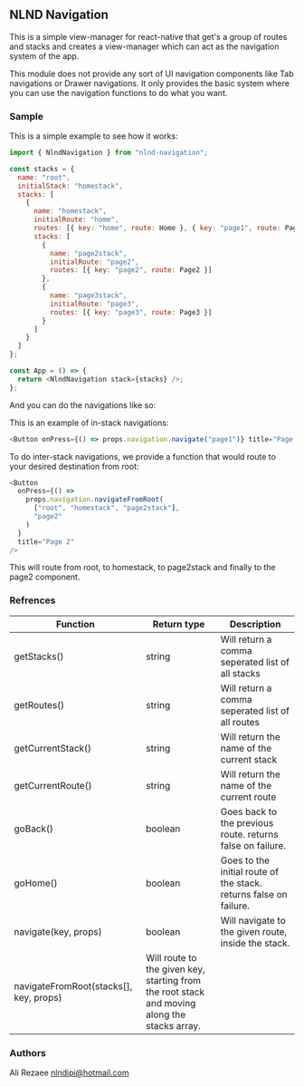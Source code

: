 ## NLND Navigation

This is a simple view-manager for react-native that get's a group of routes and stacks and creates a view-manager which can act as the navigation system of the app.

This module does not provide any sort of UI navigation components like Tab navigations or Drawer navigations. It only provides the basic system where you can use the navigation functions to do what you want.

### Sample

This is a simple example to see how it works:

```js
import { NlndNavigation } from "nlnd-navigation";

const stacks = {
  name: "root",
  initialStack: "homestack",
  stacks: [
    {
      name: "homestack",
      initialRoute: "home",
      routes: [{ key: "home", route: Home }, { key: "page1", route: Page1 }],
      stacks: [
        {
          name: "page2stack",
          initialRoute: "page2",
          routes: [{ key: "page2", route: Page2 }]
        },
        {
          name: "page3stack",
          initialRoute: "page3",
          routes: [{ key: "page3", route: Page3 }]
        }
      ]
    }
  ]
};

const App = () => {
  return <NlndNavigation stack={stacks} />;
};
```

And you can do the navigations like so:

This is an example of in-stack navigations:

```js
<Button onPress={() => props.navigation.navigate("page1")} title="Page 1" />
```

To do inter-stack navigations, we provide a function that would route to your desired destination from root:

```js
<Button
  onPress={() =>
    props.navigation.navigateFromRoot(
      ["root", "homestack", "page2stack"],
      "page2"
    )
  }
  title="Page 2"
/>
```

This will route from root, to homestack, to page2stack and finally to the page2 component.

### Refrences

| Function                               | Return type                                                                                  | Description                                                       |
| -------------------------------------- | -------------------------------------------------------------------------------------------- | ----------------------------------------------------------------- |
| getStacks()                            | string                                                                                       | Will return a comma seperated list of all stacks                  |
| getRoutes()                            | string                                                                                       | Will return a comma seperated list of all routes                  |
| getCurrentStack()                      | string                                                                                       | Will return the name of the current stack                         |
| getCurrentRoute()                      | string                                                                                       | Will return the name of the current route                         |
| goBack()                               | boolean                                                                                      | Goes back to the previous route. returns false on failure.        |
| goHome()                               | boolean                                                                                      | Goes to the initial route of the stack. returns false on failure. |
| navigate(key, props)                   | boolean                                                                                      | Will navigate to the given route, inside the stack.               |
| navigateFromRoot(stacks[], key, props) | Will route to the given key, starting from the root stack and moving along the stacks array. |

### Authors

Ali Rezaee <nlndipi@hotmail.com>
